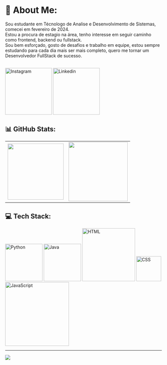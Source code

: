 <!DOCTYPE html>
<html lang="pt-br">
<head>
    <meta charset="UTF-8">
    <meta name="viewport" content="width=device-width, initial-scale=1.0">
        </head>
<body>
    <h1>💫 About Me:</h1>
  <p>
    Sou estudante em Técnologo de Analise e Desenvolvimento de Sistemas, comecei em fevereiro de 2024. <br>Estou a procura de estagio na área, tenho interesse em seguir caminho como frontend, backend ou fullstack. <br>Sou bem esforçado, gosto de desafios e trabalho em equipe, estou sempre estudando para cada dia mais ser mais completo, quero me tornar um Desenvolvedor FullStack de sucesso.<br><br>
  </p>

<div>
<a href="https://www.instagram.com/thomaz_magno/" target="_blank" style="text-decoration: none">
<img src="https://github.com/user-attachments/assets/dfc51645-f0b1-4804-991f-e136212ba5d4" width="150" alt="Instagram"> 
</a>
<a href="https://www.linkedin.com/in/thomaz-magno-java/" target="_blank" style="text-decoration: none"> 
<img src="https://github.com/user-attachments/assets/aa6845f9-5484-4120-a7ce-6c9c8d1c300c" width="150" alt="Linkedin">
</a>
</div>


<div>
<h2> 📊 GitHub Stats:</h2>

<table>
    <tr>
        <td>
<img height="180em" src="https://github-readme-stats.vercel.app/api?username=ThomazMagno&theme=aura&hide_border=false&include_all_commits=false&count_private=false"> 
    </td>
        <td>
<img height="190em" src="https://github-readme-stats.vercel.app/api/top-langs/?username=ThomazMagno&theme=aura&hide_border=false&include_all_commits=false&count_private=false&layout=compact">
        </td>
    </tr>
</table>

<h2> 💻 Tech Stack:</h2>

<img src="https://github.com/user-attachments/assets/acae2458-cb2a-4734-8114-803c9ee86bfc" width="120" alt="Python">
<img src="https://github.com/user-attachments/assets/9480901c-51c8-481d-bc9f-23185accc536" width="120" alt="Java">
<img src="https://github.com/user-attachments/assets/8baf41b8-49f2-4704-97bb-a605fb8f0194" width="170" alt="HTML">
<img src="https://github.com/user-attachments/assets/ea916bb6-781e-4865-93e4-81dedf91c7d6" width="80" alt="CSS">
<img src="https://github.com/user-attachments/assets/c4656877-276e-40ff-9e60-24e1a73d384e" width="205" alt="JavaScript">

</div>

---
[![](https://visitcount.itsvg.in/api?id=ThomazMagno&icon=0&color=0)](https://visitcount.itsvg.in)

</body>
</html>




<!-- Proudly created with GPRM ( https://gprm.itsvg.in ) -->
